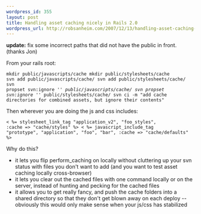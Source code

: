 ```yaml
--- 
wordpress_id: 355
layout: post
title: Handling asset caching nicely in Rails 2.0
wordpress_url: http://robsanheim.com/2007/12/13/handling-asset-caching-nicely-in-rails-20/
---
```

<strong>update:</strong> fix some incorrect paths that did not have the public in front.  (thanks Jon)

From your rails root:

<code>mkdir public/javascripts/cache
mkdir public/stylesheets/cache
svn add public/javascripts/cache/
svn add public/stylesheets/cache/
svn propset svn:ignore '*' public/javascripts/cache/
svn propset svn:ignore '*' public/stylesheets/cache/
svn ci -m "add cache directories for combined assets, but ignore their contents"</code>

Then wherever you are doing the js and css includes:

<code>< %= stylesheet_link_tag "application_v2", "foo_styles", :cache => "cache/styles" %>
< %= javascript_include_tag "prototype", "application", "foo", "bar", :cache => "cache/defaults" %></code>

Why do this?

<ul>
<li>it lets you flip perform_caching on locally without cluttering up your svn status with files you don't want to add (and you want to test asset caching locally cross-browser)</li>
<li>it lets you clear out the cached files with one command locally or on the server, instead of hunting and pecking for the cached files</li>
<li>it allows you to get really fancy, and push the cache folders into a shared directory so that they don't get blown away on each deploy -- obviously this would only make sense when your js/css has stabilized</li>
</ul>
